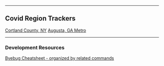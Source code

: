 ----


## Covid Region Trackers

[Cortland County, NY](https://elrayle.github.io/covid_tracker/index.html)
[Augusta, GA Metro](https://elrayle.github.io/covid_tracker/index.html)


----

### Development Resources

[Byebug Cheatsheet - organized by related commands](byebug_cheatsheet)


